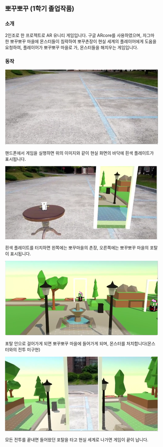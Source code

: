 ## 뽀꾸뽀꾸 (1학기 졸업작품)

### 소개
2인조로 한 프로젝트로 AR 유니티 게임입니다. 구글 ARcore를 사용하였으며,
자그마한 뽀꾸뽀꾸 마을에 몬스터들이 침략하여 뽀꾸촌장이 현실 세계의 플레이어에게 도움을 요청하여,
플레이어가 뽀꾸뽀꾸 마을로 가, 몬스터들을 해치우는 게임입니다.

### 동작

![뽀꾸뽀꾸01](https://github.com/BlackRime/RESUME/blob/master/image/BBOGGU01.PNG)

핸드폰에서 게임을 실행하면 위의 이미지와 같이 현실 화면의 바닥에 흰색 플레이트가 표시됩니다.

![뽀꾸뽀꾸02](https://github.com/BlackRime/RESUME/blob/master/image/BBOGGU02.PNG)

흰색 플레이트를 터치하면 왼쪽에는 뽀꾸마을의 촌장, 오른쪽에는 뽀꾸뽀꾸 마을의 포탈이 표시됩니다.

![뽀꾸뽀꾸03](https://github.com/BlackRime/RESUME/blob/master/image/BBOGGU03.PNG)

포탈 안으로 걸어가게 되면 뽀꾸뽀꾸 마을에 들어가게 되며, 몬스터를 처치합니다(몬스터와의 전투 미구현)

![뽀꾸뽀꾸04](https://github.com/BlackRime/RESUME/blob/master/image/BBOGGU04.PNG)

모든 전투를 끝내면 들어왔던 포탈을 타고 현실 세계로 나가면 게임이 끝이 납니다.
